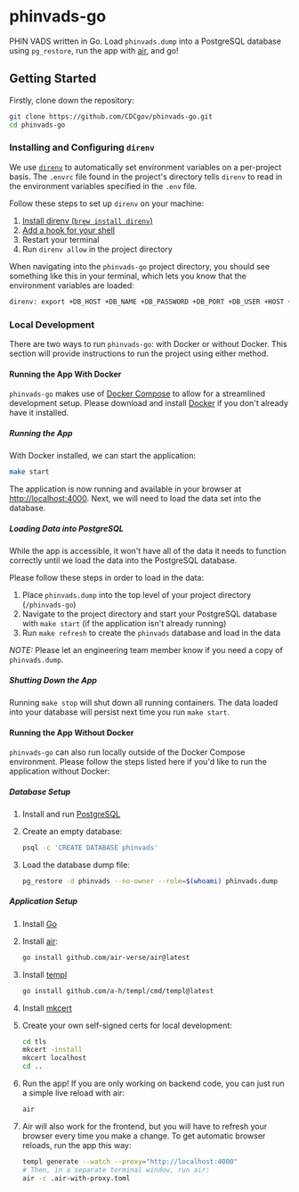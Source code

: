 # phinvads-go

PHIN VADS written in Go. Load `phinvads.dump` into a PostgreSQL database using `pg_restore`, run the app with [air](https://github.com/air-verse/air), and go!

## Getting Started

Firstly, clone down the repository:

```bash
git clone https://github.com/CDCgov/phinvads-go.git
cd phinvads-go
```

### Installing and Configuring `direnv`

We use [`direnv`](https://direnv.net/) to automatically set environment variables on a per-project basis. The `.envrc` file found in the project's directory tells `direnv` to read in the environment variables specified in the `.env` file.

Follow these steps to set up `direnv` on your machine:

1. [Install direnv (`brew install direnv`)](https://direnv.net/docs/installation.html)
2. [Add a hook for your shell](https://direnv.net/docs/hook.html)
3. Restart your terminal
4. Run `direnv allow` in the project directory

When navigating into the `phinvads-go` project directory, you should see something like this in your terminal, which lets you know that the environment variables are loaded:

```bash
direnv: export +DB_HOST +DB_NAME +DB_PASSWORD +DB_PORT +DB_USER +HOST +PORT
```

### Local Development

There are two ways to run `phinvads-go`: with Docker or without Docker. This section will provide instructions to run the project using either method.

#### Running the App With Docker

`phinvads-go` makes use of [Docker Compose](https://docs.docker.com/compose/) to allow for a streamlined development setup. Please download and install [Docker](https://www.docker.com/products/docker-desktop/) if you don't already have it installed.

##### Running the App

With Docker installed, we can start the application:

```bash
make start
```

The application is now running and available in your browser at [http://localhost:4000](http://localhost:4000/). Next, we will need to load the data set into the database.

##### Loading Data into PostgreSQL

While the app is accessible, it won't have all of the data it needs to function correctly until we load the data into the PostgreSQL database.

Please follow these steps in order to load in the data:

1. Place `phinvads.dump` into the top level of your project directory (`/phinvads-go`)
2. Navigate to the project directory and start your PostgreSQL database with `make start` (if the application isn't already running)
3. Run `make refresh` to create the `phinvads` database and load in the data

*NOTE:* Please let an engineering team member know if you need a copy of `phinvads.dump`.

##### Shutting Down the App

Running `make stop` will shut down all running containers. The data loaded into your database will persist next time you run `make start`.

#### Running the App Without Docker

`phinvads-go` can also run locally outside of the Docker Compose environment. Please follow the steps listed here if you'd like to run the application without Docker:

##### Database Setup

1. Install and run [PostgreSQL](https://www.postgresql.org/download/)
1. Create an empty database:

    ```bash
    psql -c 'CREATE DATABASE phinvads'
    ```

1. Load the database dump file:

    ```bash
    pg_restore -d phinvads --no-owner --role=$(whoami) phinvads.dump
    ```

##### Application Setup

1. Install [Go](https://go.dev/doc/install)
1. Install [air](https://github.com/air-verse/air):

    ```bash
    go install github.com/air-verse/air@latest
    ```

1. Install [templ](https://github.com/a-h/templ)

    ```bash
    go install github.com/a-h/templ/cmd/templ@latest
    ```

1. Install [mkcert](https://github.com/FiloSottile/mkcert)
1. Create your own self-signed certs for local development:  

    ```bash
    cd tls
    mkcert -install
    mkcert localhost
    cd ..
    ```

1. Run the app! If you are only working on backend code, you can just run a simple live reload with air:

    ```bash
    air
    ```

1. Air will also work for the frontend, but you will have to refresh your browser every time you make a change. To get automatic browser reloads, run the app this way:

    ```bash
    templ generate --watch --proxy="http://localhost:4000"
    # Then, in a separate terminal window, run air:
    air -c .air-with-proxy.toml
    ```
